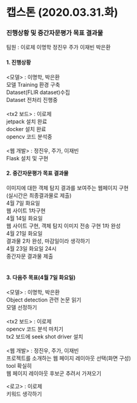 # 캡스톤 (2020.03.31.화)
### 진행상황 및 중간자문평가 목표 결과물
팀원 : 이로제 이명학 정진우 주가 이재빈 박은환<br>
#### 1. 진행상황<br>
<모델> : 이명학, 박은환<br>
모델 Training 환경 구축<br>
Dataset(FLIR dataset)수집<br>
Dataset 전처리 진행중<br><br>
<tx2 보드> : 이로제<br>
jetpack 설치 완료<br>
docker 설치 완료<br>
opencv 코드 분석중<br><br>
<웹 개발> : 정진우, 주가, 이재빈<br>
Flask 설치 및 구현<br>

#### 2. 중간자문평가 목표 결과물<br>
이미지에 대한 객체 탐지 결과를 보여주는 웹페이지 구현<br>
(실시간은 최종결과물로 제출)<br>
4월 7일 화요일<br>
웹 사이트 1차구현<br>
4월 14일 화요일<br>
웹 사이트 구현, 객체 탐지 이미지 전송 구현 1차 완성<br>
4월 21일 화요일<br>
결과물 2차 완성, 마감일이라 생각하기<br>
4월 23일 화요일 24시<br>
중간자문 결과물 제출<br><br>
#### 3. 다음주 목표(4월 7일 화요일)<br>
<모델> : 이명학, 박은환<br>
Object detection 관련 논문 읽기<br>
모델 선정하기<br><br>
<tx2 보드> : 이로제<br>
opencv 코드 분석 마치기<br>
tx2 보드에 seek shot driver 설치<br>
<br>
<웹 개발>  : 정진우, 주가, 이재빈<br>
프로젝트를 소개하는 웹 페이지 레이아웃 선택(화면 구성)<br>
tool 확실히<Br>
웹 페이지 레이아웃 후보군 추려서 가져오기<br>

<로고> : 이로제<br>
키워드 생각하기<br>


